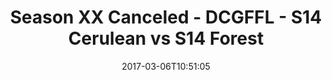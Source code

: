 ---
title: Season XX Canceled - DCGFFL - S14 Cerulean vs S14 Forest
teams-score:
- team: _teams/s14-cerulean.md
  score:
- team: _teams/s14-forest.md
  score: 18
mvp: J. Connolly (Cerulean), L. James (Forest)
game-ball: K. Malcolm (Cerulean), C. Wooley (Forest)
sportsperson: ''
season: 14
week: 1
date: '2017-03-06T10:51:05'
pageid: season-14-week-1-march-5-2016-5092-vs-5095
---